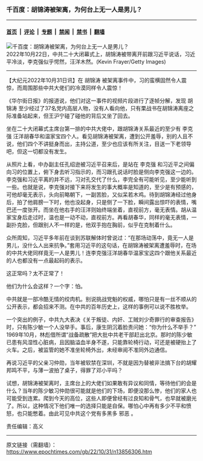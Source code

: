 ### 千百度：胡锦涛被架离，为何台上无一人是男儿？

---

#### [首页](../../../..?n13856306) &nbsp;|&nbsp; [评论](../../../../../epoch-comment?n13856306) &nbsp;|&nbsp; [专题](../../../../../epoch-special?n13856306) &nbsp;|&nbsp; [禁闻](../../../../../epoch-news?n13856306) &nbsp;|&nbsp; [禁书](../../../../../books?n13856306) &nbsp;|&nbsp; [翻墙](https://github.com/gfw-breaker/nogfw/blob/master/README.md?n13856306)


<div><img alt="千百度：胡锦涛被架离，为何台上无一人是男儿？" class="attachment-djy_600_400 size-djy_600_400 wp-post-image" src="https://i.epochtimes.com/assets/uploads/2022/10/id13856313-GettyImages-1435517895.jpeg"/>
<div class="caption">
 2022年10月22日，中共二十大闭幕式上，胡锦涛被带离开前跟习近平说话，习近平冷淡，李克强似乎愕然，汪洋木然。(Kevin Frayer/Getty Images)
</div></div><hr/><div class="post_content" id="artbody" itemprop="articleBody">
 <!-- article content begin -->
 <p>
  【大纪元2022年10月31日讯】在
  <ok href="https://www.epochtimes.com/gb/tag/%E8%83%A1%E9%94%A6%E6%B6%9B.html">
   胡锦涛
  </ok>
  被架离事件中，习的蛮横固然令人震惊，而周围那些中共大佬们的冷漠同样令人震惊！
 </p>
 <p>
  《华尔街日报》的报道说，他们对这一事件的视频片段进行了逐帧分解，发现
  <ok href="https://www.epochtimes.com/gb/tag/%E8%83%A1%E9%94%A6%E6%B6%9B.html">
   胡锦涛
  </ok>
  至少经过了37名党内高层人物，没有人看向他，只有栗战书在胡锦涛离座之际准备站起来，但王沪宁碰了碰他的背后又坐了回去。
 </p>
 <p>
  坐在二十大闭幕式主席台第一排的中共大佬中，跟胡锦涛关系最近的至少有
  <ok href="https://www.epochtimes.com/gb/tag/%E6%9D%8E%E5%85%8B%E5%BC%BA.html">
   李克强
  </ok>
  汪洋胡春华和温家宝四个人。看见胡锦涛被架离，遭到公开羞辱，别的人且不说，他们四个不讲挺身而出，主持公道，至少也应该有所关注，目送一下老领导吧，但这一切都没有发生。
 </p>
 <p>
  从照片上看，中办副主任孔绍逊被习近平召来后，是站在
  <ok href="https://www.epochtimes.com/gb/tag/%E6%9D%8E%E5%85%8B%E5%BC%BA.html">
   李克强
  </ok>
  和习近平之间偏向习的位置上，俯下身去听习指示的，而习跟孔说话时脸是侧向李克强这一边的。李克强和习近平离的并不远，习对孔交代了什么，李完全有可能听见，至少能听到一些。也就是说，李克强对接下来将发生的事大概率是知道的，至少是有预感的，可他却毫无表示，头向前略朝下，一副苦脸，又似呆若木鸡。待到胡锦涛经过他身后，拍了他肩膀一下时，他也没起身，只是侧了一下脸，瞬间露出惊吓的表情，嘴巴还一度张开。而坐在他右手的汪洋则始终端坐着，直视前方，毫无表情。胡从温家宝身后走过时，温也是一动不动，直视前方。再看胡春华，同样的毫无表情，一副扑克脸，但跟别人不一样的是，他双手抱在胸前，似乎在克制着什么。
 </p>
 <p>
  众所周知，习近平多年前在谈到苏联解体时曾说过：“在那场动荡中，竟无一人是男儿，没什么人出来抗争。”套用习近平的这句话，在胡锦涛被架离遭羞辱时，在场的中共大佬同样竟无一人是男儿！连李克强汪洋胡春华温家宝这四个跟他关系最近的人也都没有一点最起码的表示。
 </p>
 <p>
  这正常吗？太不正常了！
 </p>
 <p>
  他们为什么会这样？一个字：怕。
 </p>
 <p>
  中共就是一部冷酷无情的绞肉机。别说挑战党魁的权威，哪怕只是有一丝不顺从的公开表示，都会招来不测。在中共的百年历史上，这样的事例可以说不胜枚举。
 </p>
 <p>
  一个突出的例子，中共九大表决《关于叛徒、内奸、工贼刘少奇罪行的审查报告》时，只有陈少敏一个人没举手。事后，康生阴沉着脸责问她：“你为什么不举手？” 1969年10月，林彪借所谓“战备疏散”把大批中共老干部赶出北京。那时的陈少敏已患有风湿性心脏病，且因脑溢血半身不遂，只能靠轮椅行动，可还是被硬抬上了火车。之后，被监管的她不准坐轮椅外出，未经审阅不准同外边通信。
 </p>
 <p>
  再说习近平的父亲习仲勋，当年被软禁在深圳，不就是因为替被非法搞下台的胡耀邦鸣不平，与薄一波拍了桌子，得罪了邓小平吗？
 </p>
 <p>
  试想，胡锦涛被架离时，主席台上的大佬们如果敢有异议和同情，等待他们的会是什么？当年的陈少敏习仲勋很可能就是他们的下场，即便没那么惨，他们的家人也可能受到连累。爬到今天的高位，这些人即便曾经有过良知和骨气，也早就被磨光了。所以，这种情况下他们唯一的选择只能是自保。哪怕心中再有多少不平和愤怒，也只能憋着。由此可见中共这个党有多黑多
  <ok href="https://www.epochtimes.com/gb/tag/%E9%82%AA%E6%81%B6.html">
   邪恶
  </ok>
  。
 </p>
 <p>
  责任编辑：高义
 </p>
 <!-- article content end -->
 <div id="below_article_ad">
 </div>
</div>


---

原文链接（需翻墙）：https://www.epochtimes.com/gb/22/10/31/n13856306.htm